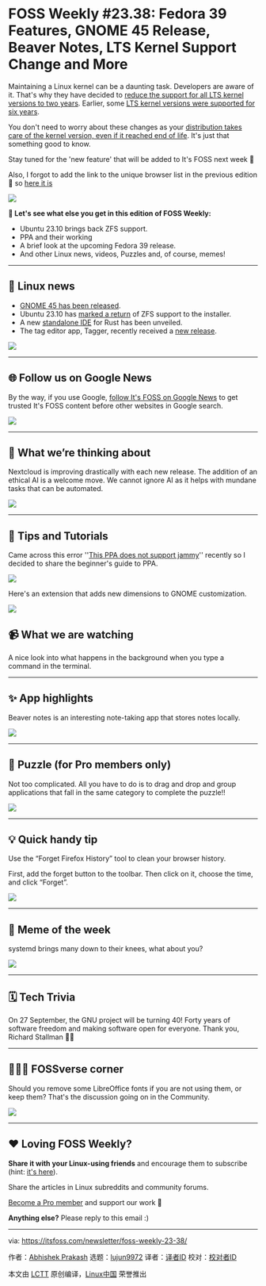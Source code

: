 [#]: subject: "FOSS Weekly #23.38: Fedora 39 Features, GNOME 45 Release, Beaver Notes, LTS Kernel Support Change and More"
[#]: via: "https://itsfoss.com/newsletter/foss-weekly-23-38/"
[#]: author: "Abhishek Prakash https://itsfoss.com/author/abhishek/"
[#]: collector: "lujun9972/lctt-scripts-1693450080"
[#]: translator: " "
[#]: reviewer: " "
[#]: publisher: " "
[#]: url: " "

FOSS Weekly #23.38: Fedora 39 Features, GNOME 45 Release, Beaver Notes, LTS Kernel Support Change and More
======

Maintaining a Linux kernel can be a daunting task. Developers are aware of it. That's why they have decided to [reduce the support for all LTS kernel versions to two years][1]. Earlier, some [LTS kernel versions were supported for six years][2].

You don't need to worry about these changes as your [distribution takes care of the kernel version, even if it reached end of life][3]. It's just that something good to know.

Stay tuned for the 'new feature' that will be added to It's FOSS next week 🙊

Also, I forgot to add the link to the unique browser list in the previous edition 🙈 so [here it is][4]

![][5]

**💬 Let's see what else you get in this edition of FOSS Weekly:**

  * Ubuntu 23.10 brings back ZFS support.
  * PPA and their working
  * A brief look at the upcoming Fedora 39 release.
  * And other Linux news, videos, Puzzles and, of course, memes!



* * *

## 📰 Linux news

  * [GNOME 45 has been released][6].
  * Ubuntu 23.10 has [marked a return][7] of ZFS support to the installer.
  * A new [standalone IDE][8] for Rust has been unveiled.
  * The tag editor app, Tagger, recently received a [new release][9].



![][10]

* * *

## 🌐 Follow us on Google News

By the way, if you use Google, [follow It's FOSS on Google News][11] to get trusted It's FOSS content before other websites in Google search.

![][12]

* * *

## 🧠 What we’re thinking about

Nextcloud is improving drastically with each new release. The addition of an ethical AI is a welcome move. We cannot ignore AI as it helps with mundane tasks that can be automated.

![][13]

* * *

## 🧮 Tips and Tutorials

Came across this error ''[This PPA does not support jammy][14]'' recently so I decided to share the beginner's guide to PPA.

![][5]

Here's an extension that adds new dimensions to GNOME customization.

![][5]

## 📹 What we are watching

A nice look into what happens in the background when you type a command in the terminal.

* * *

## ✨ App highlights

Beaver notes is an interesting note-taking app that stores notes locally.

![][10]

* * *

## 🧩 Puzzle (for Pro members only)

Not too complicated. All you have to do is to drag and drop and group applications that fall in the same category to complete the puzzle!!

![][5]

* * *

## 💡 Quick handy tip

Use the “Forget Firefox History” tool to clean your browser history.

First, add the forget button to the toolbar. Then click on it, choose the time, and click “Forget”.

![][15]

* * *

## 🤣 Meme of the week

systemd brings many down to their knees, what about you?

![][16]

* * *

## 🗓️ Tech Trivia

On 27 September, the GNU project will be turning 40! Forty years of software freedom and making software open for everyone. Thank you, Richard Stallman 🙏🏼

* * *

## 🧑‍🤝‍🧑 FOSSverse corner

Should you remove some LibreOffice fonts if you are not using them, or keep them? That's the discussion going on in the Community.

![][17]

* * *

## ❤️ Loving FOSS Weekly?

**Share it with your Linux-using friends** and encourage them to subscribe (hint: [it's here][18]).

Share the articles in Linux subreddits and community forums.

[Become a Pro member][19] and support our work 🙏

**Anything else?** Please reply to this email :)

--------------------------------------------------------------------------------

via: https://itsfoss.com/newsletter/foss-weekly-23-38/

作者：[Abhishek Prakash][a]
选题：[lujun9972][b]
译者：[译者ID](https://github.com/译者ID)
校对：[校对者ID](https://github.com/校对者ID)

本文由 [LCTT](https://github.com/LCTT/TranslateProject) 原创编译，[Linux中国](https://linux.cn/) 荣誉推出

[a]: https://itsfoss.com/author/abhishek/
[b]: https://github.com/lujun9972
[1]: https://news.itsfoss.com/linux-kernel-support/
[2]: https://itsfoss.com/linux-kernel-release-support/
[3]: https://itsfoss.com/why-distros-use-old-kernel/
[4]: https://itsfoss.com/unique-web-browsers/
[5]: https://itsfoss.com/content/images/size/w256h256/2022/12/android-chrome-192x192.png
[6]: https://news.itsfoss.com/gnome-45-release/
[7]: https://news.itsfoss.com/ubuntu-23-10-zfs/
[8]: https://news.itsfoss.com/rust-ide-jetbreains/
[9]: https://news.itsfoss.com/tagger-2023-9-release/
[10]: https://news.itsfoss.com/content/images/size/w256h256/2022/08/android-chrome-192x192.png
[11]: https://news.google.com/publications/CAAiENHoh-T8yP9Q8Qywor2dwGkqFAgKIhDR6Ifk_Mj_UPEMsKK9ncBp
[12]: https://ssl.gstatic.com/gnews/logo/google_news_192.png
[13]: https://nextcloud.com/wp-content/uploads/2022/03/favicon.png
[14]: https://itsfoss.com/cannot-add-ppa-error/
[15]: https://itsfoss.com/content/images/2023/09/tip-8-firefox-forget-history.png
[16]: https://itsfoss.com/content/images/2023/09/meme4-1.png
[17]: https://itsfoss.community/uploads/default/optimized/1X/f274f9749e3fd8b4d6fbae1cf90c5c186d2f699c_2_180x180.png
[18]: https://itsfoss.com/newsletter/
[19]: https://itsfoss.com/#/portal/signup
